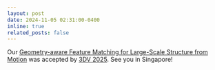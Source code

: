 ```yaml
---
layout: post
date: 2024-11-05 02:31:00-0400
inline: true
related_posts: false
---
```


Our [Geometry-aware Feature Matching for Large-Scale Structure from Motion](https://arxiv.org/abs/2409.02310) was accepted by [3DV 2025](https://3dvconf.github.io/2025/). See you in Singapore!
